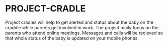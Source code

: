 #                   PROJECT-CRADLE
Project cradles will help to get alerted and status about the baby on the craddle while parents get involved in work.
The project maily focus on the parents who attend online meetings.
Messages and calls will be recieved so that whole status of the baby is updated on your mobile phones.
